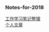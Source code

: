 
### **Notes-for-2018**

[工作学习笔记整理](https://segmentfault.com/u/lyon_5a0bef4996d68/notes)  
[个人文章](https://segmentfault.com/u/lyon_5a0bef4996d68/articles)
